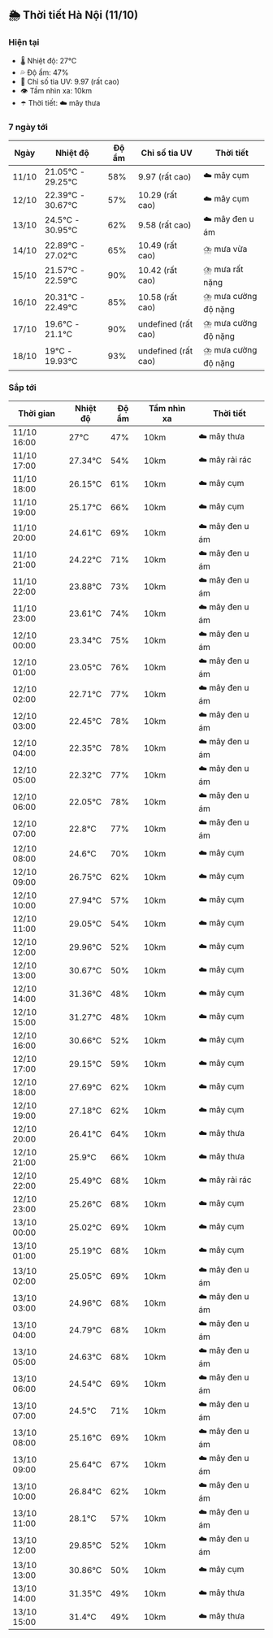 ## 🌦️ Thời tiết Hà Nội (11/10)

### Hiện tại

- 🌡️ Nhiệt độ: 27℃
- 💦 Độ ẩm: 47%
- 🌟 Chỉ số tia UV: 9.97 (rất cao)
- 👁️ Tầm nhìn xa: 10km
- ☂️ Thời tiết: ☁️ mây thưa

### 7 ngày tới

| Ngày | Nhiệt độ | Độ ẩm | Chỉ số tia UV | Thời tiết |
| --- | --- | --- | --- | --- |
| 11/10 | 21.05℃ - 29.25℃ | 58% | 9.97 (rất cao) | ☁️ mây cụm |
| 12/10 | 22.39℃ - 30.67℃ | 57% | 10.29 (rất cao) | ☁️ mây cụm |
| 13/10 | 24.5℃ - 30.95℃ | 62% | 9.58 (rất cao) | ☁️ mây đen u ám |
| 14/10 | 22.89℃ - 27.02℃ | 65% | 10.49 (rất cao) | ⛈️ mưa vừa |
| 15/10 | 21.57℃ - 22.59℃ | 90% | 10.42 (rất cao) | ⛈️ mưa rất nặng |
| 16/10 | 20.31℃ - 22.49℃ | 85% | 10.58 (rất cao) | ⛈️ mưa cường độ nặng |
| 17/10 | 19.6℃ - 21.1℃ | 90% | undefined (rất cao) | ⛈️ mưa cường độ nặng |
| 18/10 | 19℃ - 19.93℃ | 93% | undefined (rất cao) | ⛈️ mưa cường độ nặng |

### Sắp tới

| Thời gian | Nhiệt độ | Độ ẩm | Tầm nhìn xa | Thời tiết |
| --- | --- | --- | --- | --- |
| 11/10 16:00 | 27℃ | 47% | 10km | ☁️ mây thưa |
| 11/10 17:00 | 27.34℃ | 54% | 10km | ☁️ mây rải rác |
| 11/10 18:00 | 26.15℃ | 61% | 10km | ☁️ mây cụm |
| 11/10 19:00 | 25.17℃ | 66% | 10km | ☁️ mây cụm |
| 11/10 20:00 | 24.61℃ | 69% | 10km | ☁️ mây đen u ám |
| 11/10 21:00 | 24.22℃ | 71% | 10km | ☁️ mây đen u ám |
| 11/10 22:00 | 23.88℃ | 73% | 10km | ☁️ mây đen u ám |
| 11/10 23:00 | 23.61℃ | 74% | 10km | ☁️ mây đen u ám |
| 12/10 00:00 | 23.34℃ | 75% | 10km | ☁️ mây đen u ám |
| 12/10 01:00 | 23.05℃ | 76% | 10km | ☁️ mây đen u ám |
| 12/10 02:00 | 22.71℃ | 77% | 10km | ☁️ mây đen u ám |
| 12/10 03:00 | 22.45℃ | 78% | 10km | ☁️ mây đen u ám |
| 12/10 04:00 | 22.35℃ | 78% | 10km | ☁️ mây đen u ám |
| 12/10 05:00 | 22.32℃ | 77% | 10km | ☁️ mây đen u ám |
| 12/10 06:00 | 22.05℃ | 78% | 10km | ☁️ mây đen u ám |
| 12/10 07:00 | 22.8℃ | 77% | 10km | ☁️ mây đen u ám |
| 12/10 08:00 | 24.6℃ | 70% | 10km | ☁️ mây cụm |
| 12/10 09:00 | 26.75℃ | 62% | 10km | ☁️ mây cụm |
| 12/10 10:00 | 27.94℃ | 57% | 10km | ☁️ mây cụm |
| 12/10 11:00 | 29.05℃ | 54% | 10km | ☁️ mây cụm |
| 12/10 12:00 | 29.96℃ | 52% | 10km | ☁️ mây cụm |
| 12/10 13:00 | 30.67℃ | 50% | 10km | ☁️ mây cụm |
| 12/10 14:00 | 31.36℃ | 48% | 10km | ☁️ mây cụm |
| 12/10 15:00 | 31.27℃ | 48% | 10km | ☁️ mây cụm |
| 12/10 16:00 | 30.66℃ | 52% | 10km | ☁️ mây cụm |
| 12/10 17:00 | 29.15℃ | 59% | 10km | ☁️ mây cụm |
| 12/10 18:00 | 27.69℃ | 62% | 10km | ☁️ mây cụm |
| 12/10 19:00 | 27.18℃ | 62% | 10km | ☁️ mây cụm |
| 12/10 20:00 | 26.41℃ | 64% | 10km | ☁️ mây thưa |
| 12/10 21:00 | 25.9℃ | 66% | 10km | ☁️ mây thưa |
| 12/10 22:00 | 25.49℃ | 68% | 10km | ☁️ mây rải rác |
| 12/10 23:00 | 25.26℃ | 68% | 10km | ☁️ mây cụm |
| 13/10 00:00 | 25.02℃ | 69% | 10km | ☁️ mây cụm |
| 13/10 01:00 | 25.19℃ | 68% | 10km | ☁️ mây cụm |
| 13/10 02:00 | 25.05℃ | 69% | 10km | ☁️ mây đen u ám |
| 13/10 03:00 | 24.96℃ | 68% | 10km | ☁️ mây đen u ám |
| 13/10 04:00 | 24.79℃ | 68% | 10km | ☁️ mây đen u ám |
| 13/10 05:00 | 24.63℃ | 68% | 10km | ☁️ mây đen u ám |
| 13/10 06:00 | 24.54℃ | 69% | 10km | ☁️ mây đen u ám |
| 13/10 07:00 | 24.5℃ | 71% | 10km | ☁️ mây đen u ám |
| 13/10 08:00 | 25.16℃ | 69% | 10km | ☁️ mây đen u ám |
| 13/10 09:00 | 25.64℃ | 67% | 10km | ☁️ mây đen u ám |
| 13/10 10:00 | 26.84℃ | 62% | 10km | ☁️ mây đen u ám |
| 13/10 11:00 | 28.1℃ | 57% | 10km | ☁️ mây đen u ám |
| 13/10 12:00 | 29.85℃ | 52% | 10km | ☁️ mây đen u ám |
| 13/10 13:00 | 30.86℃ | 50% | 10km | ☁️ mây cụm |
| 13/10 14:00 | 31.35℃ | 49% | 10km | ☁️ mây thưa |
| 13/10 15:00 | 31.4℃ | 49% | 10km | ☁️ mây thưa |

